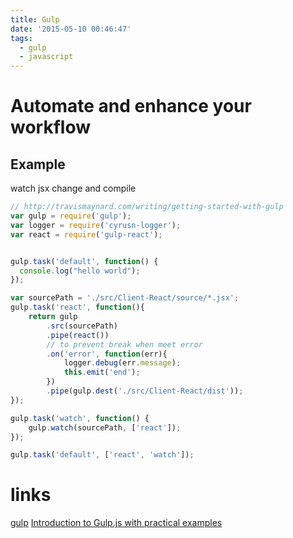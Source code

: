 ```yaml
---
title: Gulp
date: '2015-05-10 00:46:47'
tags:
  - gulp
  - javascript
---
```


# Automate and enhance your workflow

## Example

watch jsx change and compile

```javascript
// http://travismaynard.com/writing/getting-started-with-gulp
var gulp = require('gulp');
var logger = require('cyrusn-logger');
var react = require('gulp-react');


gulp.task('default', function() {
  console.log("hello world");
});

var sourcePath = './src/Client-React/source/*.jsx';
gulp.task('react', function(){
    return gulp
        .src(sourcePath)
        .pipe(react())
        // to prevent break when meet error
        .on('error', function(err){
            logger.debug(err.message);
            this.emit('end');
        })
        .pipe(gulp.dest('./src/Client-React/dist'));
});

gulp.task('watch', function() {
    gulp.watch(sourcePath, ['react']);
});

gulp.task('default', ['react', 'watch']);
```

# links

[gulp](http://gulpjs.com/) [Introduction to Gulp.js with practical examples](http://julienrenaux.fr/2014/05/25/introduction-to-gulp-js-with-practical-examples/)

